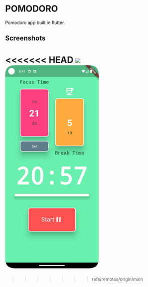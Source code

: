 # POMODORO
Pomodoro app built in flutter.

## Screenshots
<<<<<<< HEAD
<img src='screenshots/breakpage_screenshot.png.png' width='300px'>
<img src='screenshots/mainpage_screenshot.png' width='300px'>
=======
>>>>>>> refs/remotes/origin/main
